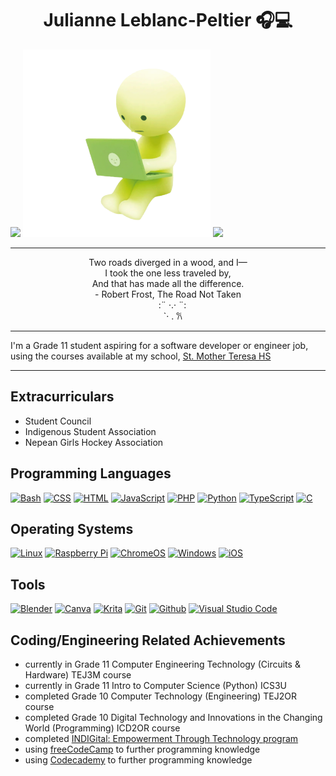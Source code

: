 <h1 align=center> Julianne Leblanc-Peltier 🎧💻 </h1>

<img src="https://i.pinimg.com/originals/c2/04/78/c2047855b98271c65a5746ec5e52d8a5.gif" width=200px vertical-align=center> <img src="./images/laptop_smiski.gif" alt="smiski laptop gif" width="300" length="300"> <img src="https://i.pinimg.com/originals/56/6b/db/566bdbb5853a8bbb99b537d2753f25f0.gif" width=200px vertical-align=center>

<hr>
<p align=center>Two roads diverged in a wood, and I— <br>
I took the one less traveled by, <br>
And that has made all the difference. <br>
- Robert Frost, The Road Not Taken <br>
⠀
:¨ ·.· ¨: <br>
&nbsp; &nbsp; `· . 𐙚
</p>
<hr>

<p> I'm a Grade 11 student aspiring for a software developer or engineer job, using the courses available at my school, <a href="https://teh.ocsb.ca/">St. Mother Teresa HS</a> </p>

<hr>
<h2>Extracurriculars</h2>
<ul>
    <li>Student Council</li>
    <li>Indigenous Student Association</li>
    <li>Nepean Girls Hockey Association</li>
</ul>

<h2> Programming Languages </h2>
<p>
    <a href="https://github.com/search?q=user%3AJulianne-Leblanc-Peltier+language%3Abash"><img alt="Bash" src="https://img.shields.io/badge/Bash-121011.svg?logo=gnu-bash&logoColor=white"></a>
    <a href="https://github.com/search?q=user%3AJulianne-Leblanc-Peltier+language%3Acss"><img alt="CSS" src="https://img.shields.io/badge/CSS-1572B6.svg?logo=css3&logoColor=white"></a>
    <a href="https://github.com/search?q=user%3AJulianne-Leblanc-Peltier+language%3Ahtml"><img alt="HTML" src="https://img.shields.io/badge/HTML-E34F26.svg?logo=html5&logoColor=white"></a>
    <a href="https://github.com/search?q=user%3AMJulianne-Leblanc-Peltier+language%3Ajavascript"><img alt="JavaScript" src="https://img.shields.io/badge/JavaScript-F7DF1E.svg?logo=javascript&logoColor=white"></a>
    <a href="https://github.com/search?q=user%3AJulianne-Leblanc-Peltier+language%3Aphp"><img alt="PHP" src="https://img.shields.io/badge/PHP-%23777BB4.svg?logo=php&logoColor=black"></a>
    <a href="https://github.com/search?q=user%3AJulianne-Leblanc-Peltier+language%3Apython"><img alt="Python" src="https://img.shields.io/badge/Python-14354C.svg?logo=python&logoColor=white"></a>
    <a href="https://github.com/search?q=user%3AJulianne-Leblanc-Peltier+language%3Atypescript"><img alt="TypeScript" src="https://img.shields.io/badge/TypeScript-%23007ACC.svg?logo=TypeScript&logoColor=white"></a>
    <a href="https://github.com/search?q=user%3AJulianne-Leblanc-Peltier+language%3Ac"><img alt="C" src="https://custom-icon-badges.herokuapp.com/badge/C-%2300599C.svg?logo=cpp2&logoColor=white"></a>
</p>

<h2> Operating Systems </h2>
<p>
  <a href="https://linux.org/"><img src="https://img.shields.io/badge/Linux-FCC624?logo=linux&logoColor=white" alt="Linux"></a>
  <a href="https://www.raspberrypi.com/"><img src="https://img.shields.io/badge/-RaspberryPi-C51A4A?logo=Raspberry-Pi&logoColor=white" alt="Raspberry Pi"></a>
  <a href="https://www.google.com/intl/en_ca/chromebook/chrome-os/"><img src="https://img.shields.io/badge/chrome%20os-3d89fc?logo=google%20chrome&logoColor=white" alt="ChromeOS"></a>
  <a href="https://www.microsoft.com/en-ca/windows/"><img src="https://img.shields.io/badge/Windows-0078D6?logo=windows&logoColor=white" alt="Windows"></a>
  <a href="https://www.apple.com/ca/ios/"><img src="https://img.shields.io/badge/iOS-000000?logo=ios&logoColor=white" alt="iOS"></a>
</p>

<h2> Tools </h2>
<p>
    <a href="https://www.blender.org/"><img alt="Blender" src="https://img.shields.io/badge/blender-%23F5792A.svg?style=for-the-badge&logo=blender&logoColor=white"></a>
    <a href="https://www.canva.com/"><img alt="Canva" src="https://img.shields.io/badge/Canva-%2300C4CC.svg?style=for-the-badge&logo=Canva&logoColor=white"></a>
    <a href="https://krita.org/"><img alt="Krita" src="https://img.shields.io/badge/Krita-203759?style=for-the-badge&logo=krita&logoColor=EEF37B"></a>
    <a href="https://git-scm.com/"><img alt="Git" src="https://img.shields.io/badge/git-%23F05033.svg?style=for-the-badge&logo=git&logoColor=white"></a>
    <a href="https://github.com/"><img alt="Github" src="https://img.shields.io/badge/github-%23121011.svg?style=for-the-badge&logo=github&logoColor=white"></a>
    <a href="https://code.visualstudio.com/"><img alt="Visual Studio Code" src="https://img.shields.io/badge/Visual%20Studio%20Code-0078d7.svg?style=for-the-badge&logo=visual-studio-code&logoColor=white"></a>
</p>

<h2> Coding/Engineering Related Achievements </h2>
<ul>
    <li> currently in Grade 11 Computer Engineering Technology (Circuits & Hardware) TEJ3M course </li>
    <li> currently in Grade 11 Intro to Computer Science (Python) ICS3U </li>
    <li> completed Grade 10 Computer Technology (Engineering) TEJ2OR course </li>
    <li> completed Grade 10 Digital Technology and Innovations in the Changing World (Programming) ICD2OR course </li>
    <li> completed <a href=https://www.indigenousfriends.org/indigital>INDIGital: Empowerment Through Technology program</a> </li> 
    <li> using <a href=https://www.freecodecamp.org/>freeCodeCamp</a> to further programming knowledge </li>
    <li> using <a href="https://www.codecademy.com/">Codecademy</a> to further programming knowledge </li>
</ul>
